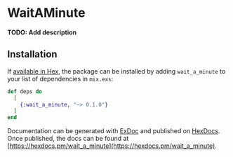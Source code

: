 # WaitAMinute

**TODO: Add description**

## Installation

If [available in Hex](https://hex.pm/docs/publish), the package can be installed
by adding `wait_a_minute` to your list of dependencies in `mix.exs`:

```elixir
def deps do
  [
    {:wait_a_minute, "~> 0.1.0"}
  ]
end
```

Documentation can be generated with [ExDoc](https://github.com/elixir-lang/ex_doc)
and published on [HexDocs](https://hexdocs.pm). Once published, the docs can
be found at [https://hexdocs.pm/wait_a_minute](https://hexdocs.pm/wait_a_minute).

